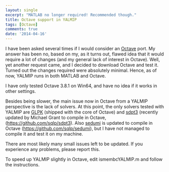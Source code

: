 ```yaml
---
layout: single
excerpt: "MATLAB no longer required! Recommended though."
title: Octave support in YALMIP
tags: [Octave]
comments: true
date: '2014-04-16'
---
```


I have been asked several times if I would consider an [Octave](http://www.gnu.org/software/octave/) port. My answer has been no, based on my, as it turns out, flawed idea that it would require a lot of changes (and my general lack of interest in Octave). Well, yet another request came, and I decided to download Octave and test it. Turned out the changes required were absolutely minimal. Hence, as of now, YALMIP runs in both MATLAB and Octave. 

I have only tested Octave 3.8.1 on Win64, and have no idea if it works in other settings.

Besides being slower, the main issue now in Octave from a YALMIP perspective is the lack of solvers. At this point, the only solvers tested with YALMIP are [GLPK](/solver/glpk) (shipped with the core of Octave) and [sdpt3](/solver/sdpt3) (recently updated by Michael Grant to compile in Octave, (https://github.com/sqlp/sdpt3). Also [sedumi](/command/sedumi) is updated to compile in Octave (https://github.com/sqlp/sedumi), but I have not managed to compile it and test it on my machine.

There are most likely many small issues left to be updated. If you experience any problems, please report this.

To speed up YALMIP slightly in Octave, edit ismembcYALMIP.m and follow the instructions.
